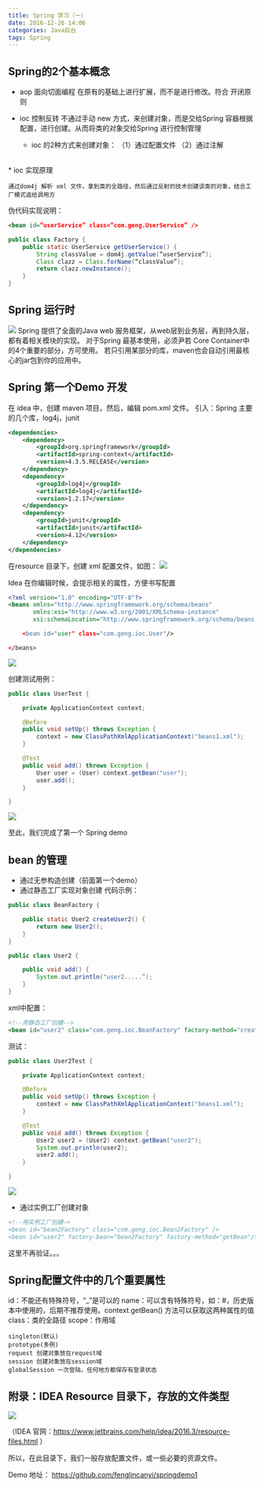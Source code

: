 ```yaml
---
title: Spring 学习（一）
date: 2016-12-26 14:06
categories: Java后台
tags: Spring
---
```

## Spring的2个基本概念
* aop
面向切面编程
在原有的基础上进行扩展，而不是进行修改。符合 开闭原则
* ioc
控制反转
不通过手动 new 方式，来创建对象，而是交给Spring 容器根据配置，进行创建。从而将类的对象交给Spring 进行控制管理

    * ioc 的2种方式来创建对象：
    （1）通过配置文件
    （2）通过注解
<br>
    * ioc 实现原理
    
    通过dom4j 解析 xml 文件，拿到类的全路径，然后通过反射的技术创建该类的对象，结合工厂模式返给调用方
伪代码实现说明：

``` xml
<bean id=“userService” class=“com.geng.UserService” />
```
``` java
public class Factory {
    public static UserService getUserService() {
        String classValue = dom4j.getValue(“userService”);
        Class clazz = Class.forName(“classValue”);
        return clazz.newInstance();
    }
}
```
## Spring 运行时
![](https://canyifenglin-1258849639.cos.ap-beijing.myqcloud.com/blog/files/spring-overview.png)
Spring 提供了全面的Java web 服务框架，从web层到业务层，再到持久层，都有着相关模块的实现。
对于Spring 最基本使用，必须尹若 Core Container中的4个重要的部分，方可使用。
若只引用某部分的库，maven也会自动引用最核心的jar包到你的应用中。

## Spring 第一个Demo 开发
在 idea 中，创建 maven 项目，然后，编辑 pom.xml 文件。
引入：Spring 主要的几个库，log4j，junit

``` xml
<dependencies>
    <dependency>
        <groupId>org.springframework</groupId>
        <artifactId>spring-context</artifactId>
        <version>4.3.5.RELEASE</version>
    </dependency>
    <dependency>
        <groupId>log4j</groupId>
        <artifactId>log4j</artifactId>
        <version>1.2.17</version>
    </dependency>
    <dependency>
        <groupId>junit</groupId>
        <artifactId>junit</artifactId>
        <version>4.12</version>
    </dependency>
</dependencies>
```

在resource 目录下，创建 xml 配置文件，如图：
![](https://canyifenglin-1258849639.cos.ap-beijing.myqcloud.com/blog/files/A5CEBFD6-CFE5-404A-A42F-CF521BAB4B47.png)

Idea 在你编辑时候，会提示相关的属性，方便书写配置

``` xml
<?xml version="1.0" encoding="UTF-8"?>
<beans xmlns="http://www.springframework.org/schema/beans"
       xmlns:xsi="http://www.w3.org/2001/XMLSchema-instance"
       xsi:schemaLocation="http://www.springframework.org/schema/beans http://www.springframework.org/schema/beans/spring-beans.xsd”>

    <bean id="user" class="com.geng.ioc.User"/>

</beans>
```
![](https://canyifenglin-1258849639.cos.ap-beijing.myqcloud.com/blog/files/9FEC554D-7DDC-48C7-BA89-3FAAAC181312.png)

创建测试用例：

``` java
public class UserTest {

    private ApplicationContext context;

    @Before
    public void setUp() throws Exception {
        context = new ClassPathXmlApplicationContext("beans1.xml");
    }

    @Test
    public void add() throws Exception {
        User user = (User) context.getBean("user");
        user.add();
    }

}
```
![](https://canyifenglin-1258849639.cos.ap-beijing.myqcloud.com/blog/files/979F1DF8-ADF4-499F-8119-62CDDE033AD4.png)

至此，我们完成了第一个 Spring demo
## bean 的管理
* 通过无参构造创建（前面第一个demo）
* 通过静态工厂实现对象创建
代码示例：


``` java
public class BeanFactory {

    public static User2 createUser2() {
        return new User2();
    }
}

public class User2 {

    public void add() {
        System.out.println("user2.....”);
    }
}
```

xml中配置：

``` xml
<!--用静态工厂创建-->
<bean id="user2" class="com.geng.ioc.BeanFactory" factory-method="createUser2”/>
```
测试：

``` java
public class User2Test {

    private ApplicationContext context;

    @Before
    public void setUp() throws Exception {
        context = new ClassPathXmlApplicationContext("beans1.xml");
    }

    @Test
    public void add() throws Exception {
        User2 user2 = (User2) context.getBean("user2");
        System.out.println(user2);
        user2.add();
    }

}
```
![](https://canyifenglin-1258849639.cos.ap-beijing.myqcloud.com/blog/files/0815D096-5833-4AA4-9BD8-EE493BE15F32.png)
* 通过实例工厂创建对象

``` xml
<!--用实例工厂创建—>
<bean id="bean2Factory" class="com.geng.ioc.Bean2Factory" />
<bean id="user2" factory-bean="bean2Factory" factory-method="getBean"/>
```
这里不再验证。。。

## Spring配置文件中的几个重要属性

id：不能还有特殊符号，“_”是可以的
name：可以含有特殊符号，如：#，历史版本中使用的，后期不推荐使用。context.getBean() 方法可以获取这两种属性的值
class：类的全路径
scope：作用域  

    singleton(默认)  
    prototype(多例)
    request 创建对象放在request域
    session 创建对象放在session域
    globalSession 一次登陆，任何地方都保存有登录状态

## 附录：IDEA Resource 目录下，存放的文件类型
![](https://canyifenglin-1258849639.cos.ap-beijing.myqcloud.com/blog/files/23395798-F73A-4EBB-95E2-1641C5EF8A24.png)

（IDEA 官网：https://www.jetbrains.com/help/idea/2016.3/resource-files.html ）

所以，在此目录下，我们一般存放配置文件，或一些必要的资源文件。

Demo 地址：
https://github.com/fenglincanyi/springdemo1